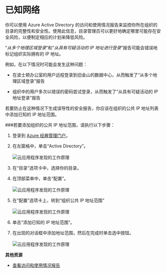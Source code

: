 <properties 
	pageTitle="已知网络 | Azure" 
	description="配置已知网络后，你可以避免将你组织拥有的 IP 地址包含在“从多个地理区域登录”和“从具有可疑活动的 IP 地址登录”报告中。" 
	services="active-directory" 
	documentationCenter="" 
	authors="markusvi" 
	manager="femila"  
	editor=""/>

<tags 
	ms.service="active-directory" 
	ms.workload="identity" 
	ms.tgt_pltfrm="na" 
	ms.devlang="na" 
	ms.topic="article" 
	ms.date="07/20/2016" 
	ms.author="markvi"
   	wacn.date="10/17/2016"/>  


# 已知网络


你可以使用 Azure Active Directory 的访问和使用情况报告来监控你所在组织的目录的完整性和安全性。使用此信息，目录管理员可以更好地确定哪里可能存在安全风险，以便制定相应的计划来降低风险。

“*从多个地理区域登录*”和“*从具有可疑活动的 IP 地址进行登录*”报告可能会错误地标记组织实际拥有的 IP 地址。

例如，在以下情况时可能会发生这种问题：

- 在波士顿办公室的用户远程登录到旧金山的数据中心，从而触发了“从多个地理区域登录”报告

- 组织中的用户多次以错误的密码尝试登录，从而触发了“从具有可疑活动的 IP 地址登录”报告

若要防止在这种情况下生成误导性的安全报告，你应该在组织的公共 IP 地址列表中添加已知的 IP 地址范围。


###若要添加组织的公共 IP 地址范围，请执行以下步骤： 

1.	登录到 [Azure 经典管理门户](https://manage.windowsazure.cn)。

2.	在左窗格中，单击“Active Directory”。<br><br>![云应用程序发现的工作原理](./media/active-directory-known-networks/known-netwoks-01.png)

3.	在“目录”选项卡中，选择你的目录。

4.	在顶部菜单中，单击“配置”。<br><br>![云应用程序发现的工作原理](./media/active-directory-known-networks/known-netwoks-02.png)

5.	在“配置”选项卡上，转到“组织公共 IP 地址范围”<br><br>![云应用程序发现的工作原理](./media/active-directory-known-networks/known-netwoks-03.png)

6.	单击“添加已知的 IP 地址范围”。

7.	在出现的对话框中添加地址范围，然后在完成时单击选中按钮。<br><br>![云应用程序发现的工作原理](./media/active-directory-known-networks/known-netwoks-04.png)


**其他资源**


* [查看访问和使用情况报告](/documentation/articles/active-directory-view-access-usage-reports/)

<!---HONumber=Mooncake_1010_2016-->
